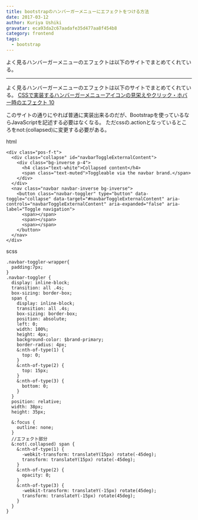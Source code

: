 ```yaml
---
title: bootstrapのハンバーガーメニューにエフェクトをつける方法
date: 2017-03-12
author: Kuriya Ushiki
gravatar: eca93da2c67aadafe35d477aa8f454b8
category: frontend
tags:
  - bootstrap
---
```


よく見るハンバーガーメニューのエフェクトは以下のサイトでまとめてくれている。

---

よく見るハンバーガーメニューのエフェクトは以下のサイトでまとめてくれている。
[CSSで実装するハンバーガーメニューアイコンの見栄えやクリック・ホバー時のエフェクト 10](http://www.nxworld.net/tips/10-css-hamburger-menu-icon-design-and-effect.html#)

このサイトの通りにやれば普通に実装出来るのだが、Bootstrapを使っているならJavaScriptを記述する必要はなくなる。
ただcssの.actionとなっているところをnot:(collapsed)に変更する必要がある。

html
```
<div class="pos-f-t">
  <div class="collapse" id="navbarToggleExternalContent">
    <div class="bg-inverse p-4">
      <h4 class="text-white">Collapsed content</h4>
      <span class="text-muted">Toggleable via the navbar brand.</span>
    </div>
  </div>
  <nav class="navbar navbar-inverse bg-inverse">
    <button class="navbar-toggler" type="button" data-toggle="collapse" data-target="#navbarToggleExternalContent" aria-controls="navbarToggleExternalContent" aria-expanded="false" aria-label="Toggle navigation">
      <span></span>
      <span></span>
      <span></span>
    </button>
  </nav>
</div>
```

scss
```
.navbar-toggler-wrapper{
  padding:7px;
}
.navbar-toggler {
  display: inline-block;
  transition: all .4s;
  box-sizing: border-box;
  span {
    display: inline-block;
    transition: all .4s;
    box-sizing: border-box;
    position: absolute;
    left: 0;
    width: 100%;
    height: 4px;
    background-color: $brand-primary;
    border-radius: 4px;
    &:nth-of-type(1) {
      top: 0;
    }
    &:nth-of-type(2) {
      top: 15px;
    }
    &:nth-of-type(3) {
      bottom: 0;
    }
  }
  position: relative;
  width: 38px;
  height: 35px;

  &:focus {
    outline: none;
  }
  //エフェクト部分
  &:not(.collapsed) span {
    &:nth-of-type(1) {
      -webkit-transform: translateY(15px) rotate(-45deg);
      transform: translateY(15px) rotate(-45deg);
    }
    &:nth-of-type(2) {
      opacity: 0;
    }
    &:nth-of-type(3) {
      -webkit-transform: translateY(-15px) rotate(45deg);
      transform: translateY(-15px) rotate(45deg);
    }
  }
}
```



